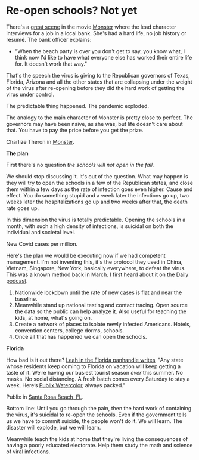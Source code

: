 # Re-open schools? Not yet
There's a <a href="https://www.youtube.com/watch?v=sraDVyksYMs">great scene</a> in the movie <a href="https://www.youtube.com/watch?v=vq70brIQP40">Monster</a> where the lead character interviews for a job in a local bank. She's had a hard life, no job history or résumé. The bank officer explains: 
* "When the beach party is over you don't get to say, you know what, I think now I'd like to have what everyone else has worked their entire life for. It doesn't work that way."

That's the speech the virus is giving to the Republican governors of Texas, Florida, Arizona and all the other states that are collapsing under the weight of the virus after re-opening before they did the hard work of getting the virus under control. 

The predictable thing happened. The pandemic exploded. 

The analogy to the main character of Monster is pretty close to perfect. The governors may have been naive, as she was, but life doesn't care about that. You have to pay the price before you get the prize.

Charlize Theron in <a href="https://en.wikipedia.org/wiki/Monster_(2003_film)">Monster</a>.

<b>The plan</b>

First there's no question <i>the schools will not open in the fall. </i>

We should stop discussing it. It's out of the question. What may happen is they will try to open the schools in a few of the Republican states, and close them within a few days as the rate of infection goes even higher. Cause and effect. You do something stupid and a week later the infections go up, two weeks later the hospitalizations go up and two weeks after that, the death rate goes up. 

In this dimension the virus is totally predictable. Opening the schools in a month, with such a high density of infections, is suicidal on both the individual and societal level. 

New Covid cases per million. 

Here's the plan we would be executing now if we had competent management. I'm not inventing this, it's the protocol they used in China, Vietnam, Singapore, New York, basically everywhere, to defeat the virus. This was a known method back in March. I first heard about it on the <a href="https://www.nytimes.com/2020/03/12/podcasts/the-daily/coronavirus-pandemic.html">Daily podcast</a>.  
1. Nationwide lockdown until the rate of new cases is flat and near the baseline.  
2. Meanwhile stand up national testing and contact tracing. Open source the data so the public can help analyze it. Also useful for teaching the kids, at home, what's going on.
3. Create a network of places to isolate newly infected Americans. Hotels, convention centers, college dorms, schools.  
4. Once all that has happened we can open the schools.

<b>Florida</b>

How bad is it out there? <a href="https://twitter.com/LeahDaisyD/status/1282314539460112389">Leah in the Florida panhandle writes</a>, "Any state whose residents keep coming to Florida on vacation will keep getting a taste of it. We’re having our busiest tourist season <i>ever</i> this summer. No masks. No social distancing. A fresh batch comes every Saturday to stay a week. Here’s <a href="https://www.publix.com/locations/153-watercolor-crossings">Publix Watercolor</a>, always packed."

Publix in <a href="https://www.google.com/maps/place/Santa+Rosa+Beach,+FL+32459/@30.3960316,-87.3494376,8z/data=!4m5!3m4!1s0x8893e19100c879b1:0xaadc3fb91d731d0b!8m2!3d30.3960324!4d-86.2288322">Santa Rosa Beach, FL</a>.

Bottom line: Until you go through the pain, then the hard work of containing the virus, it's suicidal to re-open the schools. Even if the government tells us we have to commit suicide, the people won't do it. We will learn. The disaster will explode, but we will learn.

Meanwhile teach the kids at home that they're living the consequences of having a poorly educated electorate. Help them study the math and science of viral infections.

